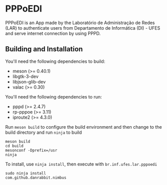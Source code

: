 # PPPoEDI

PPPoEDI is an App made by the Laboratório de Administração de Redes (LAR) to authenticate users from
Departamento de Informática (DI) - UFES and serve internet connection by using PPPD.

## Building and Installation

You'll need the following dependencies to build:
* meson (>= 0.40.1)
* libgtk-3-dev
* libjson-glib-dev
* valac (>= 0.30)

You'll need the following dependencies to run:
* pppd (>= 2.4.7)
* rp-pppoe (>= 3.11)
* iproute2 (>= 4.3.0)

Run `meson build` to configure the build environment and then change to the build directory and run `ninja` to build

    meson build
    cd build
    mesonconf -Dprefix=/usr
    ninja

To install, use `ninja install`, then execute with `br.inf.ufes.lar.pppoedi`

    sudo ninja install
    com.github.danrabbit.nimbus
